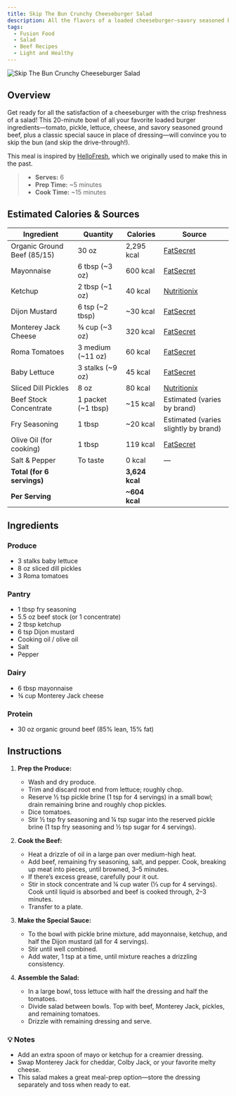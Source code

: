 ```yaml
---
title: Skip The Bun Crunchy Cheeseburger Salad
description: All the flavors of a loaded cheeseburger—savory seasoned beef, crisp lettuce, juicy tomatoes, tangy pickles, melty cheese, and special sauce—served in a fresh, low-carb salad bowl.
tags:
  - Fusion Food
  - Salad
  - Beef Recipes
  - Light and Healthy
---
```


![Skip The Bun Crunchy Cheeseburger Salad](/img/light_and_healthy/cheeseburger_salad/cover.png)

## Overview

Get ready for all the satisfaction of a cheeseburger with the crisp freshness of a salad! This 20-minute bowl of all your favorite loaded burger ingredients—tomato, pickle, lettuce, cheese, and savory seasoned ground beef, plus a classic special sauce in place of dressing—will convince you to skip the bun (and skip the drive-through!).

This meal is inspired by [HelloFresh], which we originally used to make this in the past.

> - **Serves:** 6
> - **Prep Time:** ~5 minutes
> - **Cook Time:** ~15 minutes

## Estimated Calories & Sources

| **Ingredient**              | **Quantity**       | **Calories**   | **Source**                                                                                                       |
| --------------------------- | ------------------ | -------------- | ---------------------------------------------------------------------------------------------------------------- |
| Organic Ground Beef (85/15) | 30 oz              | 2,295 kcal     | [FatSecret](https://www.fatsecret.com/calories-nutrition/usda/ground-beef-85-lean-15-fat-cooked?portionid=51710) |
| Mayonnaise                  | 6 tbsp (~3 oz)     | 600 kcal       | [FatSecret](https://www.fatsecret.com/calories-nutrition/usda/mayonnaise?portionid=29596)                        |
| Ketchup                     | 2 tbsp (~1 oz)     | 40 kcal        | [Nutritionix](https://www.nutritionix.com/food/ketchup)                                                          |
| Dijon Mustard               | 6 tsp (~2 tbsp)    | ~30 kcal       | [FatSecret](https://www.fatsecret.com/calories-nutrition/usda/mustard?portionid=29382)                           |
| Monterey Jack Cheese        | ¾ cup (~3 oz)      | 320 kcal       | [FatSecret](https://www.fatsecret.com/calories-nutrition/usda/monterey-jack?portionid=29508)                     |
| Roma Tomatoes               | 3 medium (~11 oz)  | 60 kcal        | [FatSecret](https://www.fatsecret.com/calories-nutrition/generic/tomatoes-roma?portionid=34609)                  |
| Baby Lettuce                | 3 stalks (~9 oz)   | 45 kcal        | [FatSecret](https://www.fatsecret.com/calories-nutrition/generic/lettuce?portionid=34195)                        |
| Sliced Dill Pickles         | 8 oz               | 80 kcal        | [Nutritionix](https://www.nutritionix.com/food/dill-pickle)                                                      |
| Beef Stock Concentrate      | 1 packet (~1 tbsp) | ~15 kcal       | Estimated (varies by brand)                                                                                      |
| Fry Seasoning               | 1 tbsp             | ~20 kcal       | Estimated (varies slightly by brand)                                                                             |
| Olive Oil (for cooking)     | 1 tbsp             | 119 kcal       | [FatSecret](https://www.fatsecret.com/calories-nutrition/generic/olive-oil?portionid=29339)                      |
| Salt & Pepper               | To taste           | 0 kcal         | —                                                                                                                |
| **Total (for 6 servings)**  |                    | **3,624 kcal** |                                                                                                                  |
| **Per Serving**             |                    | **~604 kcal**  |                                                                                                                  |

## Ingredients

### Produce

- 3 stalks baby lettuce
- 8 oz sliced dill pickles
- 3 Roma tomatoes

### Pantry

- 1 tbsp fry seasoning
- 5.5 oz beef stock (or 1 concentrate)
- 2 tbsp ketchup
- 6 tsp Dijon mustard
- Cooking oil / olive oil
- Salt
- Pepper

### Dairy

- 6 tbsp mayonnaise
- ¾ cup Monterey Jack cheese

### Protein

- 30 oz organic ground beef (85% lean, 15% fat)

## Instructions

1. **Prep the Produce:**

   - Wash and dry produce.
   - Trim and discard root end from lettuce; roughly chop.
   - Reserve ½ tsp pickle brine (1 tsp for 4 servings) in a small bowl; drain remaining brine and roughly chop pickles.
   - Dice tomatoes.
   - Stir ½ tsp fry seasoning and ¼ tsp sugar into the reserved pickle brine (1 tsp fry seasoning and ½ tsp sugar for 4 servings).

2. **Cook the Beef:**

   - Heat a drizzle of oil in a large pan over medium-high heat.
   - Add beef, remaining fry seasoning, salt, and pepper. Cook, breaking up meat into pieces, until browned, 3–5 minutes.
   - If there’s excess grease, carefully pour it out.
   - Stir in stock concentrate and ¼ cup water (⅓ cup for 4 servings). Cook until liquid is absorbed and beef is cooked through, 2–3 minutes.
   - Transfer to a plate.

3. **Make the Special Sauce:**

   - To the bowl with pickle brine mixture, add mayonnaise, ketchup, and half the Dijon mustard (all for 4 servings).
   - Stir until well combined.
   - Add water, 1 tsp at a time, until mixture reaches a drizzling consistency.

4. **Assemble the Salad:**
   - In a large bowl, toss lettuce with half the dressing and half the tomatoes.
   - Divide salad between bowls. Top with beef, Monterey Jack, pickles, and remaining tomatoes.
   - Drizzle with remaining dressing and serve.

### 💡 Notes

- Add an extra spoon of mayo or ketchup for a creamier dressing.
- Swap Monterey Jack for cheddar, Colby Jack, or your favorite melty cheese.
- This salad makes a great meal-prep option—store the dressing separately and toss when ready to eat.

<!-- Links -->

[HelloFresh]: https://www.hellofresh.com/recipes/skip-the-bun-crunchy-cheeseburger-salad-64ee41630e79eb0332e2e52b
